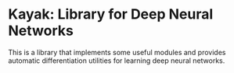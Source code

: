 Kayak: Library for Deep Neural Networks
=======================================

This is a library that implements some useful modules and provides
automatic differentiation utilities for learning deep neural networks.
